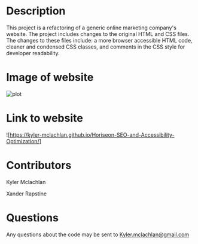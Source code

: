 # Description

This project is a refactoring of a generic online marketing company's website. The project includes changes to the original HTML and CSS files. The changes to these files include: a more browser accessible HTML code, cleaner and condensed CSS classes, and comments in the CSS style for developer readability.  

# Image of website
![plot](./assets/images/Capture_of_website.PNG")

# Link to website

![https://kyler-mclachlan.github.io/Horiseon-SEO-and-Accessibility-Optimization/]

# Contributors 
Kyler Mclachlan 

Xander Rapstine 

# Questions 

Any questions about the code may be sent to Kyler.mclachlan@gmail.com
